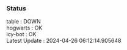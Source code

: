 ### Status


table : DOWN  
hogwarts : OK  
icy-bot : OK  
Latest Update : 2024-04-26 06:12:14.905648
